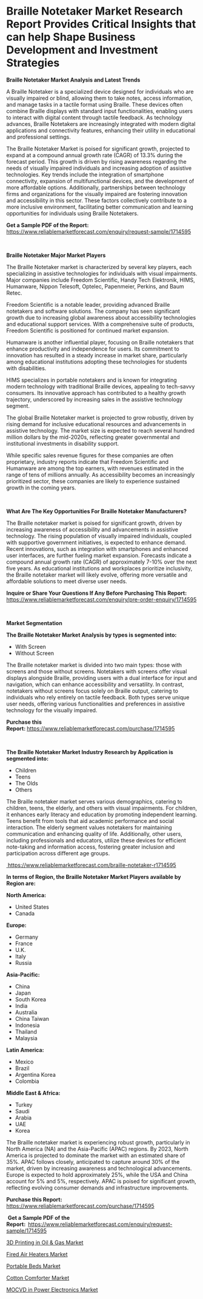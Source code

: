 <p><h1>Braille Notetaker Market Research Report Provides Critical Insights that can help Shape Business Development and Investment Strategies</h1></p><p><strong>Braille Notetaker Market Analysis and Latest Trends</strong></p>
<p><p>A Braille Notetaker is a specialized device designed for individuals who are visually impaired or blind, allowing them to take notes, access information, and manage tasks in a tactile format using Braille. These devices often combine Braille displays with standard input functionalities, enabling users to interact with digital content through tactile feedback. As technology advances, Braille Notetakers are increasingly integrated with modern digital applications and connectivity features, enhancing their utility in educational and professional settings.</p><p>The Braille Notetaker Market is poised for significant growth, projected to expand at a compound annual growth rate (CAGR) of 13.3% during the forecast period. This growth is driven by rising awareness regarding the needs of visually impaired individuals and increasing adoption of assistive technologies. Key trends include the integration of smartphone connectivity, expansion of multifunctional devices, and the development of more affordable options. Additionally, partnerships between technology firms and organizations for the visually impaired are fostering innovation and accessibility in this sector. These factors collectively contribute to a more inclusive environment, facilitating better communication and learning opportunities for individuals using Braille Notetakers.</p></p>
<p><strong>Get a Sample PDF of the Report:&nbsp;</strong> <a href="https://www.reliablemarketforecast.com/enquiry/request-sample/1714595?utm_campaign=1897&utm_medium=2&utm_source=Github&utm_content=ia&utm_term=04042025&utm_id=braille-notetaker">https://www.reliablemarketforecast.com/enquiry/request-sample/1714595</a></p>
<p>&nbsp;</p>
<p><strong>Braille Notetaker Major Market Players</strong></p>
<p><p>The Braille Notetaker market is characterized by several key players, each specializing in assistive technologies for individuals with visual impairments. Major companies include Freedom Scientific, Handy Tech Elektronik, HIMS, Humanware, Nippon Telesoft, Optelec, Papenmeier, Perkins, and Baum Retec. </p><p>Freedom Scientific is a notable leader, providing advanced Braille notetakers and software solutions. The company has seen significant growth due to increasing global awareness about accessibility technologies and educational support services. With a comprehensive suite of products, Freedom Scientific is positioned for continued market expansion.</p><p>Humanware is another influential player, focusing on Braille notetakers that enhance productivity and independence for users. Its commitment to innovation has resulted in a steady increase in market share, particularly among educational institutions adopting these technologies for students with disabilities.</p><p>HIMS specializes in portable notetakers and is known for integrating modern technology with traditional Braille devices, appealing to tech-savvy consumers. Its innovative approach has contributed to a healthy growth trajectory, underscored by increasing sales in the assistive technology segment.</p><p>The global Braille Notetaker market is projected to grow robustly, driven by rising demand for inclusive educational resources and advancements in assistive technology. The market size is expected to reach several hundred million dollars by the mid-2020s, reflecting greater governmental and institutional investments in disability support.</p><p>While specific sales revenue figures for these companies are often proprietary, industry reports indicate that Freedom Scientific and Humanware are among the top earners, with revenues estimated in the range of tens of millions annually. As accessibility becomes an increasingly prioritized sector, these companies are likely to experience sustained growth in the coming years.</p></p>
<p>&nbsp;</p>
<p><strong>What Are The Key Opportunities For Braille Notetaker Manufacturers?</strong></p>
<p><p>The Braille notetaker market is poised for significant growth, driven by increasing awareness of accessibility and advancements in assistive technology. The rising population of visually impaired individuals, coupled with supportive government initiatives, is expected to enhance demand. Recent innovations, such as integration with smartphones and enhanced user interfaces, are further fueling market expansion. Forecasts indicate a compound annual growth rate (CAGR) of approximately 7-10% over the next five years. As educational institutions and workplaces prioritize inclusivity, the Braille notetaker market will likely evolve, offering more versatile and affordable solutions to meet diverse user needs.</p></p>
<p><strong>Inquire or Share Your Questions If Any Before Purchasing This Report:</strong> <a href="https://www.reliablemarketforecast.com/enquiry/pre-order-enquiry/1714595?utm_campaign=1897&utm_medium=2&utm_source=Github&utm_content=ia&utm_term=04042025&utm_id=braille-notetaker">https://www.reliablemarketforecast.com/enquiry/pre-order-enquiry/1714595</a></p>
<p>&nbsp;</p>
<p><strong>Market Segmentation</strong></p>
<p><strong>The Braille Notetaker Market Analysis by types is segmented into:</strong></p>
<p><ul><li>With Screen</li><li>Without Screen</li></ul></p>
<p><p>The Braille notetaker market is divided into two main types: those with screens and those without screens. Notetakers with screens offer visual displays alongside Braille, providing users with a dual interface for input and navigation, which can enhance accessibility and versatility. In contrast, notetakers without screens focus solely on Braille output, catering to individuals who rely entirely on tactile feedback. Both types serve unique user needs, offering various functionalities and preferences in assistive technology for the visually impaired.</p></p>
<p><strong>Purchase this Report:&nbsp;</strong><a href="https://www.reliablemarketforecast.com/purchase/1714595?utm_campaign=1897&utm_medium=2&utm_source=Github&utm_content=ia&utm_term=04042025&utm_id=braille-notetaker">https://www.reliablemarketforecast.com/purchase/1714595</a></p>
<p>&nbsp;</p>
<p><strong>The Braille Notetaker Market Industry Research by Application is segmented into:</strong></p>
<p><ul><li>Children</li><li>Teens</li><li>The Olds</li><li>Others</li></ul></p>
<p><p>The Braille notetaker market serves various demographics, catering to children, teens, the elderly, and others with visual impairments. For children, it enhances early literacy and education by promoting independent learning. Teens benefit from tools that aid academic performance and social interaction. The elderly segment values notetakers for maintaining communication and enhancing quality of life. Additionally, other users, including professionals and educators, utilize these devices for efficient note-taking and information access, fostering greater inclusion and participation across different age groups.</p></p>
<p><a href="https://www.reliablemarketforecast.com/braille-notetaker-r1714595?utm_campaign=1897&utm_medium=2&utm_source=Github&utm_content=ia&utm_term=04042025&utm_id=braille-notetaker">&nbsp;https://www.reliablemarketforecast.com/braille-notetaker-r1714595</a></p>
<p><strong>In terms of Region, the Braille Notetaker Market Players available by Region are:</strong></p>
<p>
    <p> <strong> North America: </strong>
        <ul>
            <li>United States</li>
            <li>Canada</li>
        </ul>
        </p> 
    <p> <strong> Europe: </strong>
        <ul>
            <li>Germany</li>
            <li>France</li>
            <li>U.K.</li>
            <li>Italy</li>
            <li>Russia</li>
        </ul>
        </p> 
    <p> <strong> Asia-Pacific: </strong>
        <ul>
            <li>China</li>
            <li>Japan</li>
            <li>South Korea</li>
            <li>India</li>
            <li>Australia</li>
            <li>China Taiwan</li>
            <li>Indonesia</li>
            <li>Thailand</li>
            <li>Malaysia</li>
        </ul>
        </p> 
    <p> <strong> Latin America: </strong>
        <ul>
            <li>Mexico</li>
            <li>Brazil</li>
            <li>Argentina Korea</li>
            <li>Colombia</li>
        </ul>
        </p> 
    <p> <strong> Middle East & Africa: </strong>
        <ul>
            <li>Turkey</li>
            <li>Saudi</li>
            <li>Arabia</li>
            <li>UAE</li>
            <li>Korea</li>
        </ul>
    </p>
    </p>
<p><p>The Braille notetaker market is experiencing robust growth, particularly in North America (NA) and the Asia-Pacific (APAC) regions. By 2023, North America is projected to dominate the market with an estimated share of 35%. APAC follows closely, anticipated to capture around 30% of the market, driven by increasing awareness and technological advancements. Europe is expected to hold approximately 25%, while the USA and China account for 5% and 5%, respectively. APAC is poised for significant growth, reflecting evolving consumer demands and infrastructure improvements.</p></p>
<p><strong>Purchase this Report: </strong><a href="https://www.reliablemarketforecast.com/purchase/1714595?utm_campaign=1897&utm_medium=2&utm_source=Github&utm_content=ia&utm_term=04042025&utm_id=braille-notetaker">https://www.reliablemarketforecast.com/purchase/1714595</a></p>
<p>&nbsp;<strong>Get a Sample PDF of the Report:&nbsp;&nbsp;</strong><a href="https://www.reliablemarketforecast.com/enquiry/request-sample/1714595?utm_campaign=1897&utm_medium=2&utm_source=Github&utm_content=ia&utm_term=04042025&utm_id=braille-notetaker">https://www.reliablemarketforecast.com/enquiry/request-sample/1714595</a></p>
<p><strong></strong></p>
<p><p><a href="https://www.linkedin.com/pulse/key-trends-opportunities-3d-printing-oil-gas-market-from-u4nde?utm_campaign=1897&utm_medium=2&utm_source=Github&utm_content=ia&utm_term=04042025&utm_id=braille-notetaker">3D Printing in Oil & Gas Market</a></p><p><a href="https://www.linkedin.com/pulse/foreign-market-opportunities-dynamics-analysis-fired-air-fdpse?utm_campaign=1897&utm_medium=2&utm_source=Github&utm_content=ia&utm_term=04042025&utm_id=braille-notetaker">Fired Air Heaters Market</a></p><p><a href="https://github.com/rwanjamiul/Market-Research-Report-List-1/blob/main/portable-beds-market.md?utm_campaign=1897&utm_medium=2&utm_source=Github&utm_content=ia&utm_term=04042025&utm_id=braille-notetaker">Portable Beds Market</a></p><p><a href="https://github.com/sivyerloucks/Market-Research-Report-List-1/blob/main/cotton-comforter-market.md?utm_campaign=1897&utm_medium=2&utm_source=Github&utm_content=ia&utm_term=04042025&utm_id=braille-notetaker">Cotton Comforter Market</a></p><p><a href="https://www.linkedin.com/pulse/mocvd-power-electronics-research-study-market-outlook-regulatory-46tpe?utm_campaign=1897&utm_medium=2&utm_source=Github&utm_content=ia&utm_term=04042025&utm_id=braille-notetaker">MOCVD in Power Electronics Market</a></p></p>